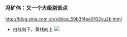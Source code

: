 ### 冯矿伟：又一个大级别低点
http://blog.sina.com.cn/s/blog_59b3f4ee0102yu2b.html
- 白线向下，黄线向上
![](http://album.sina.com.cn/pic/001DQGn4zy7rv8cll2129)